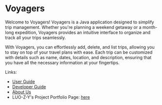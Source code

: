 # Voyagers

Welcome to Voyagers! Voyagers is a Java application designed to simplify trip management. Whether you're planning a weekend getaway or a month-long expedition, Voyagers provides an intuitive interface to organize and track all your trips seamlessly.

With Voyagers, you can effortlessly add, delete, and list trips, allowing you to stay on top of your travel plans with ease. Each trip can be customized with details such as name, dates, location, and description, ensuring that you have all the necessary information at your fingertips.

Links:
* [User Guide](UserGuide.md)
* [Developer Guide](DeveloperGuide.md)
* [About Us](AboutUs.md)
* LUO-Z-Y's Project Portfolio Page: [here](team/luo-z-y.md)
